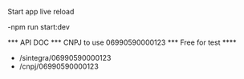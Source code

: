 Start app live reload

-npm run start:dev

*** API DOC ***
CNPJ to use 06990590000123 *** Free for test ****
 - /sintegra/06990590000123
 - /cnpj/06990590000123